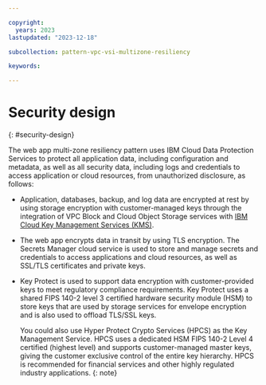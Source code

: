 ```yaml
---

copyright:
  years: 2023
lastupdated: "2023-12-18"

subcollection: pattern-vpc-vsi-multizone-resiliency

keywords:

---
```


# Security design
{: #security-design}

The web app multi-zone resiliency pattern uses IBM Cloud Data Protection Services to protect all application data, including configuration and metadata, as well as all security data, including logs and credentials to access application or cloud resources, from unauthorized disclosure, as follows:

- Application, databases, backup, and log data are encrypted at rest by using storage encryption with customer-managed keys through the integration of VPC Block and Cloud Object Storage services with [IBM Cloud Key Management Services (KMS)](/docs/secrets-manager?topic=secrets-manager-mng-data&interface=ui#about-encryption).

- The web app encrypts data in transit by using TLS encryption. The Secrets Manager cloud service is used to store and manage secrets and credentials to access applications and cloud resources, as well as SSL/TLS certificates and private keys.

- Key Protect is used to support data encryption with customer-provided keys to meet regulatory compliance requirements. Key Protect uses a shared FIPS 140-2 level 3 certified hardware security module (HSM) to store keys that are used by storage services for envelope encryption and is also used to offload TLS/SSL keys.

   You could also use Hyper Protect Crypto Services (HPCS) as the Key Management Service. HPCS uses a dedicated HSM FIPS 140-2 Level 4 certified (highest level) and supports customer-managed master keys, giving the customer exclusive control of the entire key hierarchy. HPCS is recommended for financial services and other highly regulated industry applications.
   {: note}
